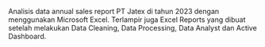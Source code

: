 Analisis data annual sales report PT Jatex di tahun 2023 dengan menggunakan Microsoft Excel. Terlampir juga Excel Reports yang dibuat setelah melakukan Data Cleaning, Data Processing, Data Analyst dan Active Dashboard.
